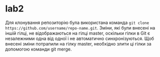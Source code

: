 # lab2
Для клонування репозиторію була використана команда `git clone https://github.com/username/repo-name.git`.
Зміни, які були внесені на іншій гілці, не відображаються на гілці master, оскільки гілки в Git є незалежними одна від одної і не автоматично синхронізуються. Щоб внесені зміни потрапили на гілку master, необхідно злити ці гілки за допомогою команди git merge.
